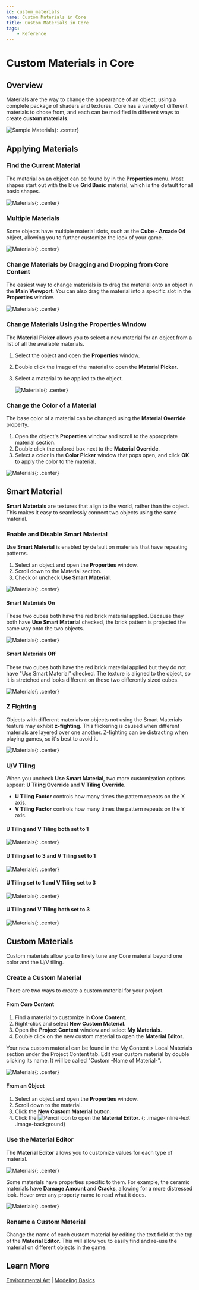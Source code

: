 ```yaml
---
id: custom_materials
name: Custom Materials in Core
title: Custom Materials in Core
tags:
    - Reference
---
```


# Custom Materials in Core

## Overview

Materials are the way to change the appearance of an object, using a complete package of shaders and textures. Core has a variety of different materials to chose from, and each can be modified in different ways to create **custom materials**.

![Sample Materials](../img/Materials/SampleMaterials.png){: .center}

## Applying Materials

### Find the Current Material

The material on an object can be found by in the **Properties** menu. Most shapes start out with the blue **Grid Basic** material, which is the default for all basic shapes.

![Materials](../img/Materials/image5.png "Materials Screenshot"){: .center}

### Multiple Materials

Some objects have multiple material slots, such as the **Cube - Arcade 04** object, allowing you to further customize the look of your game.

![Materials](../img/Materials/image13.png "Materials Screenshot"){: .center}

### Change Materials by Dragging and Dropping from Core Content

The easiest way to change materials is to drag the material onto an object in the **Main Viewport**. You can also drag the material into a specific slot in the **Properties** window.

   ![Materials](../img/Materials/image18.png "Materials Screenshot"){: .center}

### Change Materials Using the Properties Window

The **Material Picker** allows you to select a new material for an object from a list of all the available materials.

1. Select the object and open the **Properties** window.
2. Double click the image of the material to open the **Material Picker**.
3. Select a material to be applied to the object.

   ![Materials](../img/Materials/MaterialPicker.png "Materials Screenshot"){: .center}

### Change the Color of a Material

The base color of a material can be changed using the **Material Override** property.

1. Open the object's **Properties** window and scroll to the appropriate material section.
2. Double click the colored box next to the **Material Override**.
3. Select a color in the **Color Picker** window that pops open, and click **OK** to apply the color to the material.

![Materials](../img/Materials/ColorPicker.png "Materials Screenshot"){: .center}

## Smart Material

**Smart Materials** are textures that align to the world, rather than the object. This makes it easy to seamlessly connect two objects using the same material.

### Enable and Disable Smart Material

**Use Smart Material** is enabled by default on materials that have repeating patterns.

1. Select an object and open the **Properties** window.
2. Scroll down to the Material section.
3. Check or uncheck **Use Smart Material**.

![Materials](../img/Materials/image16.png "Materials Screenshot"){: .center}

#### Smart Materials On

These two cubes both have the red brick material applied. Because they both have **Use Smart Material** checked, the brick pattern is projected the same way onto the two objects.

![Materials](../img/Materials/image10.png "Materials Screenshot"){: .center}

#### Smart Materials Off

These two cubes both have the red brick material applied but they do not have "Use Smart Material" checked. The texture is aligned to the object, so it is stretched and looks different on these two differently sized cubes.

![Materials](../img/Materials/image11.png "Materials Screenshot"){: .center}

### Z Fighting

Objects with different materials or objects not using the Smart Materials feature may exhibit **z-fighting**. This flickering is caused when different materials are layered over one another. Z-fighting can be distracting when playing games, so it's best to avoid it.

![Materials](../img/Materials/image14.gif "Materials Screenshot"){: .center}

### U/V Tiling

When you uncheck **Use Smart Material**, two more customization options appear: **U Tiling Override** and **V Tiling Override**.

- **U Tiling Factor** controls how many times the pattern repeats on the X axis.
- **V Tiling Factor** controls how many times the pattern repeats on the Y axis.

#### U Tiling and V Tiling both set to 1

![Materials](../img/Materials/image7.png "Materials Screenshot"){: .center}

#### U Tiling set to 3 and V Tiling set to 1

![Materials](../img/Materials/image8.png "Materials Screenshot"){: .center}

#### U Tiling set to 1 and V Tiling set to 3

![Materials](../img/Materials/image3.png "Materials Screenshot"){: .center}

#### U Tiling and V Tiling both set to 3

![Materials](../img/Materials/image12.png "Materials Screenshot"){: .center}

## Custom Materials

Custom materials allow you to finely tune any Core material beyond one color and the U/V tiling.

### Create a Custom Material

There are two ways to create a custom material for your project.

#### From Core Content

1. Find a material to customize in **Core Content**.
2. Right-click and select **New Custom Material**.
3. Open the **Project Content** window and select **My Materials**.
4. Double click on the new custom material to open the **Material Editor**.

Your new custom material can be found in the My Content > Local Materials section under the Project Content tab. Edit your custom material by double clicking its name. It will be called "Custom -Name of Material-".

![Materials](../img/Materials/image17.png "Materials Screenshot"){: .center}

#### From an Object

1. Select an object and open the **Properties** window.
2. Scroll down to the material.
3. Click the **New Custom Material** button.
4. Click the ![Pencil](../img/EditorManual/icons/Icon_Edit.png) icon to open the **Material Editor**.
{: .image-inline-text .image-background}

### Use the Material Editor

The **Material Editor** allows you to customize values for each type of material.

![Materials](../img/Materials/MaterialEditor.png){: .center}

Some materials have properties specific to them. For example, the ceramic materials have **Damage Amount** and **Cracks**, allowing for a more distressed look. Hover over any property name to read what it does.

![Materials](../img/Materials/image6.png "Materials Screenshot"){: .center}

### Rename a Custom Material

Change the name of each custom material by editing the text field at the top of the **Material Editor**. This will allow you to easily find and re-use the material on different objects in the game.

## Learn More

[Environmental Art](environmental_art.md) | [Modeling Basics](modeling_basics.md)
